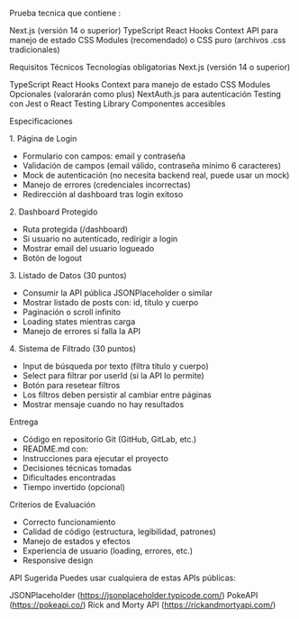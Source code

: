 Prueba tecnica que contiene :

Next.js (versión 14 o superior)
TypeScript
React Hooks
Context API para manejo de estado
CSS Modules (recomendado) o CSS puro (archivos .css tradicionales)

Requisitos Técnicos
Tecnologías obligatorias
Next.js (versión 14 o superior)

TypeScript
React Hooks
Context para manejo de estado
CSS Modules
Opcionales (valorarán como plus)
NextAuth.js para autenticación
Testing con Jest o React Testing Library
Componentes accesibles

Especificaciones

1.⁠ ⁠Página de Login

- Formulario con campos: email y contraseña
- Validación de campos (email válido, contraseña mínimo 6 caracteres)
- Mock de autenticación (no necesita backend real, puede usar un mock)
- Manejo de errores (credenciales incorrectas)
- Redirección al dashboard tras login exitoso

2.⁠ ⁠Dashboard Protegido

- Ruta protegida (/dashboard)
- Si usuario no autenticado, redirigir a login
- Mostrar email del usuario logueado
- Botón de logout

3.⁠ ⁠Listado de Datos (30 puntos)

- Consumir la API pública JSONPlaceholder o similar
- Mostrar listado de posts con: id, título y cuerpo
- Paginación o scroll infinito
- Loading states mientras carga
- Manejo de errores si falla la API

4.⁠ ⁠Sistema de Filtrado (30 puntos)

- Input de búsqueda por texto (filtra título y cuerpo)
- Select para filtrar por userId (si la API lo permite)
- Botón para resetear filtros
- Los filtros deben persistir al cambiar entre páginas
- Mostrar mensaje cuando no hay resultados

Entrega

- Código en repositorio Git (GitHub, GitLab, etc.)
- README.md con:
- Instrucciones para ejecutar el proyecto
- Decisiones técnicas tomadas
- Dificultades encontradas
- Tiempo invertido (opcional)

Criterios de Evaluación

- Correcto funcionamiento
- Calidad de código (estructura, legibilidad, patrones)
- Manejo de estados y efectos
- Experiencia de usuario (loading, errores, etc.)
- Responsive design

API Sugerida
Puedes usar cualquiera de estas APIs públicas:

JSONPlaceholder (https://jsonplaceholder.typicode.com/)
PokeAPI (https://pokeapi.co/)
Rick and Morty API (https://rickandmortyapi.com/)
